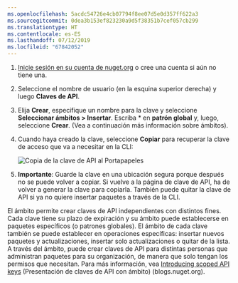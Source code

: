 ```yaml
---
ms.openlocfilehash: 5acdc54726e4cb07794f8ee07d5e0d357ff622a3
ms.sourcegitcommit: 0dea3b153ef823230a9d5f38351b7cef057cb299
ms.translationtype: HT
ms.contentlocale: es-ES
ms.lasthandoff: 07/12/2019
ms.locfileid: "67842052"
---
```

1. [Inicie sesión en su cuenta de nuget.org](https://www.nuget.org/users/account/LogOn?returnUrl=%2F) o cree una cuenta si aún no tiene una.

1. Seleccione el nombre de usuario (en la esquina superior derecha) y luego **Claves de API**.

1. Elija **Crear**, especifique un nombre para la clave y seleccione **Seleccionar ámbitos > Insertar**. Escriba * en **patrón global** y, luego, seleccione **Crear**. (Vea a continuación más información sobre ámbitos).

1. Cuando haya creado la clave, seleccione **Copiar** para recuperar la clave de acceso que va a necesitar en la CLI:

    ![Copia de la clave de API al Portapapeles](../media/QS_Create-02-APIKey.png)

1. **Importante**: Guarde la clave en una ubicación segura porque después no se puede volver a copiar. Si vuelve a la página de clave de API, ha de volver a generar la clave para copiarla. También puede quitar la clave de API si ya no quiere insertar paquetes a través de la CLI.

El ámbito permite crear claves de API independientes con distintos fines. Cada clave tiene su plazo de expiración y su ámbito puede establecerse en paquetes específicos (o patrones globales). El ámbito de cada clave también se puede establecer en operaciones específicas: insertar nuevos paquetes y actualizaciones, insertar solo actualizaciones o quitar de la lista. A través del ámbito, puede crear claves de API para distintas personas que administran paquetes para su organización, de manera que solo tengan los permisos que necesitan. Para más información, vea [Introducing scoped API keys](https://blog.nuget.org/20170202/introducing-scoped-api-keys.html) (Presentación de claves de API con ámbito) (blogs.nuget.org).